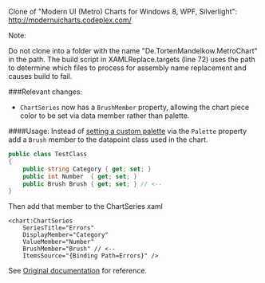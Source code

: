 Clone of "Modern UI (Metro) Charts for Windows 8, WPF, Silverlight": http://modernuicharts.codeplex.com/


Note:

Do not clone into a folder with the name "De.TortenMandelkow.MetroChart" in the path. The build script in XAMLReplace.targets (line 72) uses the path to determine which files to process for assembly name replacement and causes build to fail. 

###Relevant changes:
* `ChartSeries` now has a `BrushMember` property, allowing the chart piece color to be set via data member rather than palette.

####Usage:
Instead of [setting a custom palette](http://modernuicharts.codeplex.com/wikipage?title=Custom%20Color%20Palette) via the `Palette` property add a `Brush` member to the datapoint class used in the chart.
```C#
public class TestClass
{
    public string Category { get; set; }
    public int Number  { get; set; }
    public Brush Brush { get; set; } // <--
}
```
Then add that member to the ChartSeries xaml
```XAML
<chart:ChartSeries
    SeriesTitle="Errors"
    DisplayMember="Category"
    ValueMember="Number"
    BrushMember="Brush" // <--
    ItemsSource="{Binding Path=Errors}" />
```
See [Original documentation](http://modernuicharts.codeplex.com/documentation) for reference.
